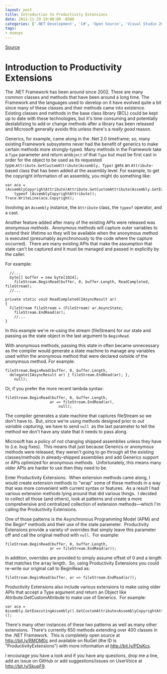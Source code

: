 ```yaml
---
layout: post
title: Introduction to Productivity Extensions
date: 2012-11-29 19:00:00 -0500
categories: ['.NET Development', 'C#', 'Open Source', 'Visual Studio 2010', 'Visual Studio 2012']
tags:
- msmvps
---
```

[Source](http://blogs.msmvps.com/peterritchie/2012/11/30/introduction-to-productivity-extensions/ "Permalink to Introduction to Productivity Extensions")

# Introduction to Productivity Extensions

The .NET Framework has been around since 2002. There are many common classes and methods that have been around a long time. The Framework and the languages used to develop on it have evolved quite a bit since many of these classes and their methods came into existence. Existing classes and methods in the base class library (BCL) could be kept up to date with these technologies, but it's time consuming and potentially destabilizing to add or change methods after a library has been released and Microsoft generally avoids this unless there's a _really good_ reason.

Generics, for example, came along in the .Net 2.0 timeframe; so, many existing Framework subsystems never had the benefit of generics to make certain methods more strongly-typed. Many methods in the Framework take a `Type` parameter and return an`Object` of that `Type` but must be first cast in order for the object to be used as its requested type.`Attribute.GetCustomAttribute(Assembly, Type)` gets an `Attribute`-based class that has been added at the assembly level. For example, to get the copyright information of an assembly, you might do something like:
    
    
    var aca = (AssemblyCopyrightAttribute)Attribute.GetCustomAttribute(Assembly.GetExecutingAssembly(),
        typeof (AssemblyCopyrightAttribute));
    Trace.WriteLine(aca.Copyright);

Involving an `Assembly` instance, the `Attribute` class, the `typeof` operator, and a cast.

Another feature added after many of the existing APIs were released was _anonymous methods_.  Anonymous methods will capture outer variables to extend their lifetime so they will be available when the anonymous method is executed (presumably asynchronously to the code where the capture occurred).  There are many existing APIs that make the assumption that state can't be captured and it must be managed and passed in explicitly by the caller.  

For example:
    
    
      //...
      byte[] buffer = new byte[1024];
        fileStream.BeginRead(buffer, 0, buffer.Length, ReadCompleted, fileStream);
      //...
    
    private static void ReadCompleted(IAsyncResult ar)
    {
      FileStream fileStream = (FileStream) ar.AsyncState;
        fileStream.EndRead(ar);
        //...
    }

In this example we're re-using the stream (fileStream) for our state and passing as the state object in the last argument to `BeginRead`.

With anonymous methods, passing this state in often became unnecessary as the compiler would generate a state machine to manage any variables used within the anonymous method that were declared outside of the anonymous method. For example:
    
    
    fileStream.BeginRead(buffer, 0, buffer.Length, 
      delegate(IAsyncResult ar) { fileStream.EndRead(ar); },
        null);

Or, if you prefer the more recent lambda syntax:
    
    
    fileStream.BeginRead(buffer, 0, buffer.Length,
                        ar => fileStream.EndRead(ar),
                            null);

The compiler generates a state machine that captures fileStream so we don't have to.  But, since we're using methods designed prior to _out variable capturing_, we have to send `null `as the last parameter to tell the method we don't have any state that it needs to pass along. 

Microsoft has a policy of not changing shipped assemblies unless they have to (i.e. bug fixes).  This means that just because Generics or anonymous methods were released, they weren't going to go through all the existing classes/methods in already-shipped assemblies and add Generics support or APIs optimized for anonymous methods.  Unfortunately, this means many older APIs are harder to use then they need to be.

Enter Productivity Extensions.  When extension methods came along, I would create extension methods to "wrap" some of these methods in a way that was more convenient with current syntax or features.  As a result I had various extension methods lying around that did various things.  I decided to collect all those (and others), look at patterns and create a more comprehensive and centralized collection of extension methods—which I'm calling the Productivity Extensions.

One of those patterns is the Asynchronous Programming Model (APM) and the Begin* methods and their use of the state parameter.  Productivity Extensions provide a variety of overrides that simply leave this parameter off and call the original method with `null`.  For example:
    
    
    fileStream.BeginRead(buffer, 0, buffer.Length,
                        ar => fileStream.EndRead(ar));

In addition, overrides are provided to simply assume offset of 0 and a length that matches the array length.  So, using Productivity Extensions you could re-write our original call to BeginRead as:
    
    
    fileStream.BeginRead(buffer, ar => fileStream.EndRead(ar));

Productivity Extensions also include various extensions to make using older APIs that accept a Type argument and return an Object like Attribute.GetCustomAttribute to make use of Generics.  For example:
    
    
    var aca = Assembly.GetExecutingAssembly().GetCustomAttribute<AssemblyCopyrightAttribute>();

There's many other instances of these two patterns as well as many other extensions.  There's currently 650 methods extending over 400 classes in the .NET Framework.  This is completely open source at <http://bit.ly/RMOM0c> and available on NuGet (the ID is "ProductivityExtensions") with more information at <http://bit.ly/PDsKcs>.

I encourage you have a look and if you have any questions, drop me a line, add an issue on GitHub or add suggestions/issues on UserVoice at <http://bit.ly/SkupF9>.


